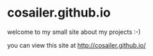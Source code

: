 cosailer.github.io
==================

welcome to my small site about my projects :-)

you can view this site at http://cosailer.github.io/


